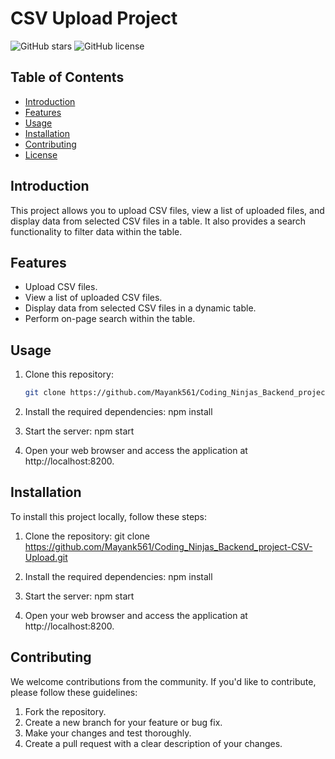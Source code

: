 # CSV Upload Project

![GitHub stars](https://img.shields.io/github/license/Mayank561/Coding_Ninjas_Backend_project-CSV-Upload)
![GitHub license](https://img.shields.io/github/license/Mayank561/Coding_Ninjas_Backend_project-CSV-Upload)

## Table of Contents
- [Introduction](#introduction)
- [Features](#features)
- [Usage](#usage)
- [Installation](#installation)
- [Contributing](#contributing)
- [License](#license)

## Introduction
This project allows you to upload CSV files, view a list of uploaded files, and display data from selected CSV files in a table. It also provides a search functionality to filter data within the table.

## Features
- Upload CSV files.
- View a list of uploaded CSV files.
- Display data from selected CSV files in a dynamic table.
- Perform on-page search within the table.


## Usage
1. Clone this repository:
   ```bash
   git clone https://github.com/Mayank561/Coding_Ninjas_Backend_project-CSV-Upload.git

1. Install the required dependencies:
npm install

2. Start the server:
npm start

3. Open your web browser and access the application at http://localhost:8200.

## Installation
To install this project locally, follow these steps:

1. Clone the repository:
git clone https://github.com/Mayank561/Coding_Ninjas_Backend_project-CSV-Upload.git

2. Install the required dependencies:
npm install

3. Start the server:
npm start

4. Open your web browser and access the application at http://localhost:8200.

## Contributing
We welcome contributions from the community. If you'd like to contribute, please follow these guidelines:

1. Fork the repository.
2. Create a new branch for your feature or bug fix.
3. Make your changes and test thoroughly.
4. Create a pull request with a clear description of your changes.
